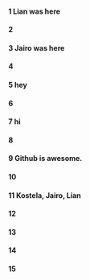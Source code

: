 #### 1 Lian was here
#### 2
#### 3 Jairo was here
#### 4
#### 5 hey
#### 6
#### 7 hi
#### 8
#### 9 Github is awesome.
#### 10
#### 11 Kostela, Jairo, Lian
#### 12
#### 13
#### 14
#### 15
